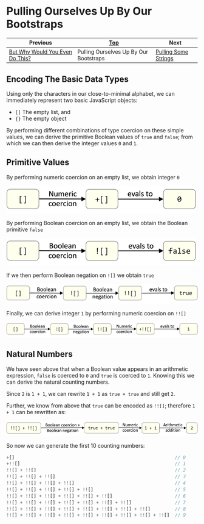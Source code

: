 # Pulling Ourselves Up By Our Bootstraps

| Previous | [Top](/chriswhealy/hieroglyphy) | Next
|---|---|---
| [But Why Would You Even Do This?](/chriswhealy/hieroglyphy/but-why/) | Pulling Ourselves Up By Our Bootstraps | [Pulling Some Strings](/chriswhealy/hieroglyphy/strings/)

## Encoding The Basic Data Types

Using only the characters in our close-to-minimal alphabet, we can immediately represent two basic JavaScript objects:

* `[]` The empty list, and
* `{}` The empty object

By performing different combinations of type coercion on these simple values, we can derive the primitive Boolean values of `true` and `false`; from which we can then derive the integer values `0` and `1`.

## Primitive Values

By performing numeric coercion on an empty list, we obtain integer `0`

![Coerce Integer Zero](/chriswhealy/hieroglyphy/img/coerce_0.png)

By performing Boolean coercion on an empty list, we obtain the Boolean primitive `false`

![Coerce Boolean False](/chriswhealy/hieroglyphy/img/coerce_false.png)

If we then perform Boolean negation on `![]` we obtain `true`

![Coerce Boolean True](/chriswhealy/hieroglyphy/img/coerce_true.png)

Finally, we can derive integer `1` by performing numeric coercion on `!![]`

![Coerce Integer One](/chriswhealy/hieroglyphy/img/coerce_1.png)

## Natural Numbers

We have seen above that when a Boolean value appears in an arithmetic expression, `false` is coerced to `0` and `true` is coerced to `1`.  Knowing this we can derive the natural counting numbers.

Since `2` is `1 + 1`, we can rewrite `1 + 1` as `true + true` and still get `2`.

Further, we know from above that `true` can be encoded as `!![]`; therefore `1 + 1` can be rewritten as:

![Coerce Integer Two](/chriswhealy/hieroglyphy/img/coerce_2.png)

So now we can generate the first 10 counting numbers:

```javascript
+[]                                                           // 0
+!![]                                                         // 1
!![] + !![]                                                   // 2
!![] + !![] + !![]                                            // 3
!![] + !![] + !![] + !![]                                     // 4
!![] + !![] + !![] + !![] + !![]                              // 5
!![] + !![] + !![] + !![] + !![] + !![]                       // 6
!![] + !![] + !![] + !![] + !![] + !![] + !![]                // 7
!![] + !![] + !![] + !![] + !![] + !![] + !![] + !![]         // 8
!![] + !![] + !![] + !![] + !![] + !![] + !![] + !![] + !![]  // 9
```
